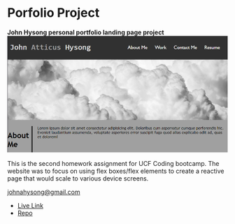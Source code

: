 # Porfolio Project
**John Hysong personal portfolio landing page project**
![screenshot](assets/images/screenshot.png)

This is the second homework assignment for UCF Coding bootcamp. The website was to focus on using flex boxes/flex elements to create a reactive page that would scale to various device screens.

[johnahysong@gmail.com](mailto:johnahysong@gmail.com)

- [Live Link](https://johnatticus.github.io/John-H-Portfolio/)
- [Repo](https://github.com/johnatticus/John-H-Portfolio)
